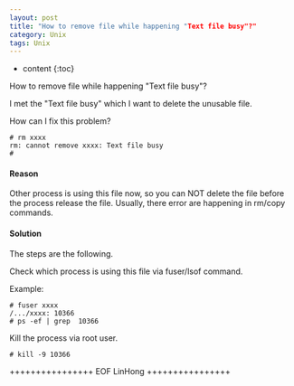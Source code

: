 ```yaml
---
layout: post
title: "How to remove file while happening "Text file busy"?"
category: Unix
tags: Unix
---
```


* content
{:toc}


How to remove file while happening "Text file busy"?






I met the "Text file busy" which I want to delete the unusable file.

How can I fix this problem?


	# rm xxxx 
	rm: cannot remove xxxx: Text file busy
	#



	
	
	

#### Reason

Other process is using this file now, so you can NOT delete the file before the process release the file.
Usually, there error are happening in rm/copy commands.


#### Solution

The steps are the following.

Check which process is using this file via fuser/lsof command.


Example:

	# fuser xxxx
	/.../xxxx: 10366
	# ps -ef | grep  10366

Kill the process via root user. 

	# kill -9 10366




	
++++++++++++++++ EOF LinHong ++++++++++++++++	





